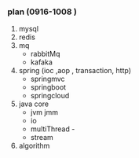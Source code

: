  ### plan (0916-1008 )
 1. mysql
 2. redis
 3. mq
    * rabbitMq
    * kafaka
 4. spring (ioc ,aop , transaction, http)
    * springmvc 
    * springboot
    * springcloud
 5. java core
    * jvm jmm
    * io
    * multiThread -
    * stream 
 6. algorithm
  